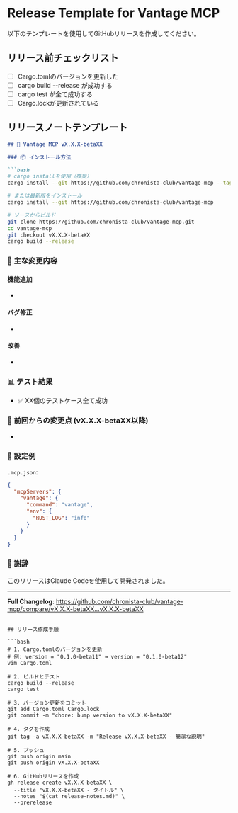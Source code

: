 # Release Template for Vantage MCP

以下のテンプレートを使用してGitHubリリースを作成してください。

## リリース前チェックリスト

- [ ] Cargo.tomlのバージョンを更新した
- [ ] cargo build --release が成功する
- [ ] cargo test が全て成功する
- [ ] Cargo.lockが更新されている

## リリースノートテンプレート

```markdown
## 🎉 Vantage MCP vX.X.X-betaXX

### 📦 インストール方法

```bash
# cargo installを使用（推奨）
cargo install --git https://github.com/chronista-club/vantage-mcp --tag vX.X.X-betaXX

# または最新版をインストール
cargo install --git https://github.com/chronista-club/vantage-mcp

# ソースからビルド
git clone https://github.com/chronista-club/vantage-mcp.git
cd vantage-mcp
git checkout vX.X.X-betaXX
cargo build --release
```

### 🔧 主な変更内容

#### 機能追加
- 

#### バグ修正
- 

#### 改善
- 

### 📊 テスト結果
- ✅ XX個のテストケース全て成功

### 🔄 前回からの変更点 (vX.X.X-betaXX以降)
- 

### 📝 設定例

`.mcp.json`:
```json
{
  "mcpServers": {
    "vantage": {
      "command": "vantage",
      "env": {
        "RUST_LOG": "info"
      }
    }
  }
}
```

### 🙏 謝辞
このリリースはClaude Codeを使用して開発されました。

---

**Full Changelog**: https://github.com/chronista-club/vantage-mcp/compare/vX.X.X-betaXX...vX.X.X-betaXX
```

## リリース作成手順

```bash
# 1. Cargo.tomlのバージョンを更新
# 例: version = "0.1.0-beta11" → version = "0.1.0-beta12"
vim Cargo.toml

# 2. ビルドとテスト
cargo build --release
cargo test

# 3. バージョン更新をコミット
git add Cargo.toml Cargo.lock
git commit -m "chore: bump version to vX.X.X-betaXX"

# 4. タグを作成
git tag -a vX.X.X-betaXX -m "Release vX.X.X-betaXX - 簡潔な説明"

# 5. プッシュ
git push origin main
git push origin vX.X.X-betaXX

# 6. GitHubリリースを作成
gh release create vX.X.X-betaXX \
  --title "vX.X.X-betaXX - タイトル" \
  --notes "$(cat release-notes.md)" \
  --prerelease
```
